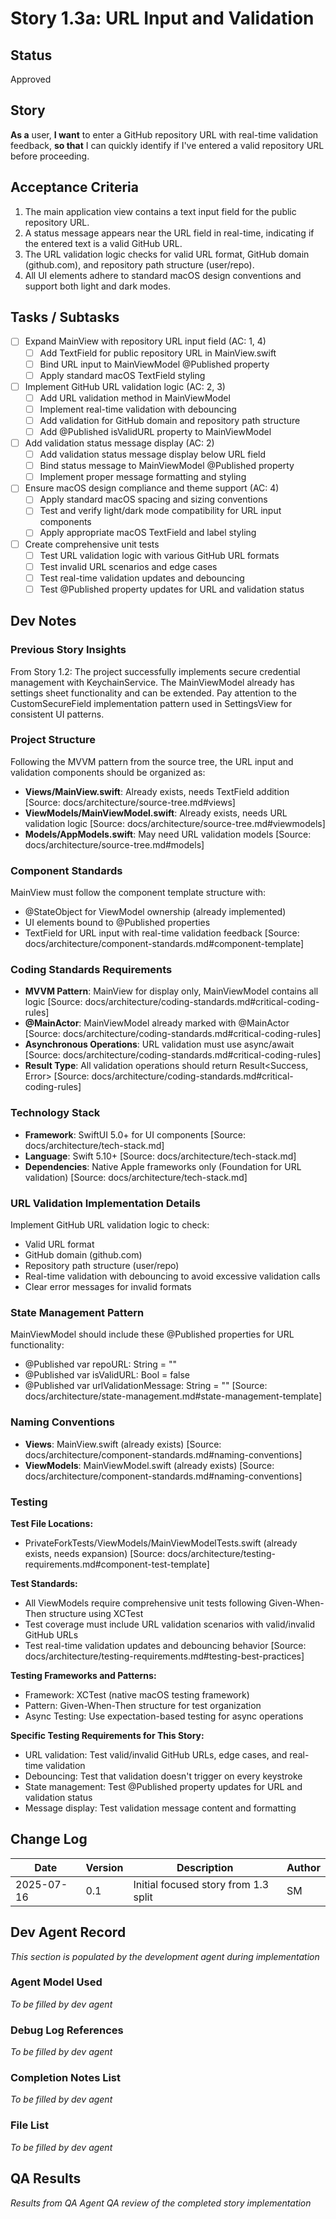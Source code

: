 # Story 1.3a: URL Input and Validation

## Status
Approved

## Story
**As a** user,
**I want** to enter a GitHub repository URL with real-time validation feedback,
**so that** I can quickly identify if I've entered a valid repository URL before proceeding.

## Acceptance Criteria
1. The main application view contains a text input field for the public repository URL.
2. A status message appears near the URL field in real-time, indicating if the entered text is a valid GitHub URL.
3. The URL validation logic checks for valid URL format, GitHub domain (github.com), and repository path structure (user/repo).
4. All UI elements adhere to standard macOS design conventions and support both light and dark modes.

## Tasks / Subtasks
- [ ] Expand MainView with repository URL input field (AC: 1, 4)
  - [ ] Add TextField for public repository URL in MainView.swift
  - [ ] Bind URL input to MainViewModel @Published property
  - [ ] Apply standard macOS TextField styling
- [ ] Implement GitHub URL validation logic (AC: 2, 3)
  - [ ] Add URL validation method in MainViewModel
  - [ ] Implement real-time validation with debouncing
  - [ ] Add validation for GitHub domain and repository path structure
  - [ ] Add @Published isValidURL property to MainViewModel
- [ ] Add validation status message display (AC: 2)
  - [ ] Add validation status message display below URL field
  - [ ] Bind status message to MainViewModel @Published property
  - [ ] Implement proper message formatting and styling
- [ ] Ensure macOS design compliance and theme support (AC: 4)
  - [ ] Apply standard macOS spacing and sizing conventions
  - [ ] Test and verify light/dark mode compatibility for URL input components
  - [ ] Apply appropriate macOS TextField and label styling
- [ ] Create comprehensive unit tests
  - [ ] Test URL validation logic with various GitHub URL formats
  - [ ] Test invalid URL scenarios and edge cases
  - [ ] Test real-time validation updates and debouncing
  - [ ] Test @Published property updates for URL and validation status

## Dev Notes

### Previous Story Insights
From Story 1.2: The project successfully implements secure credential management with KeychainService. The MainViewModel already has settings sheet functionality and can be extended. Pay attention to the CustomSecureField implementation pattern used in SettingsView for consistent UI patterns.

### Project Structure
Following the MVVM pattern from the source tree, the URL input and validation components should be organized as:
- **Views/MainView.swift**: Already exists, needs TextField addition [Source: docs/architecture/source-tree.md#views]
- **ViewModels/MainViewModel.swift**: Already exists, needs URL validation logic [Source: docs/architecture/source-tree.md#viewmodels]
- **Models/AppModels.swift**: May need URL validation models [Source: docs/architecture/source-tree.md#models]

### Component Standards
MainView must follow the component template structure with:
- @StateObject for ViewModel ownership (already implemented)
- UI elements bound to @Published properties
- TextField for URL input with real-time validation feedback
[Source: docs/architecture/component-standards.md#component-template]

### Coding Standards Requirements
- **MVVM Pattern**: MainView for display only, MainViewModel contains all logic [Source: docs/architecture/coding-standards.md#critical-coding-rules]
- **@MainActor**: MainViewModel already marked with @MainActor [Source: docs/architecture/coding-standards.md#critical-coding-rules]
- **Asynchronous Operations**: URL validation must use async/await [Source: docs/architecture/coding-standards.md#critical-coding-rules]
- **Result Type**: All validation operations should return Result<Success, Error> [Source: docs/architecture/coding-standards.md#critical-coding-rules]

### Technology Stack
- **Framework**: SwiftUI 5.0+ for UI components [Source: docs/architecture/tech-stack.md]
- **Language**: Swift 5.10+ [Source: docs/architecture/tech-stack.md]
- **Dependencies**: Native Apple frameworks only (Foundation for URL validation) [Source: docs/architecture/tech-stack.md]

### URL Validation Implementation Details
Implement GitHub URL validation logic to check:
- Valid URL format
- GitHub domain (github.com)
- Repository path structure (user/repo)
- Real-time validation with debouncing to avoid excessive validation calls
- Clear error messages for invalid formats

### State Management Pattern
MainViewModel should include these @Published properties for URL functionality:
- @Published var repoURL: String = ""
- @Published var isValidURL: Bool = false
- @Published var urlValidationMessage: String = ""
[Source: docs/architecture/state-management.md#state-management-template]

### Naming Conventions
- **Views**: MainView.swift (already exists) [Source: docs/architecture/component-standards.md#naming-conventions]
- **ViewModels**: MainViewModel.swift (already exists) [Source: docs/architecture/component-standards.md#naming-conventions]

### Testing

**Test File Locations:**
- PrivateForkTests/ViewModels/MainViewModelTests.swift (already exists, needs expansion)
[Source: docs/architecture/testing-requirements.md#component-test-template]

**Test Standards:**
- All ViewModels require comprehensive unit tests following Given-When-Then structure using XCTest
- Test coverage must include URL validation scenarios with valid/invalid GitHub URLs
- Test real-time validation updates and debouncing behavior
[Source: docs/architecture/testing-requirements.md#testing-best-practices]

**Testing Frameworks and Patterns:**
- Framework: XCTest (native macOS testing framework)
- Pattern: Given-When-Then structure for test organization
- Async Testing: Use expectation-based testing for async operations

**Specific Testing Requirements for This Story:**
- URL validation: Test valid/invalid GitHub URLs, edge cases, and real-time validation
- Debouncing: Test that validation doesn't trigger on every keystroke
- State management: Test @Published property updates for URL and validation status
- Message display: Test validation message content and formatting

## Change Log
| Date       | Version | Description                           | Author |
|------------|---------|---------------------------------------|--------|
| 2025-07-16 | 0.1     | Initial focused story from 1.3 split | SM     |

## Dev Agent Record
*This section is populated by the development agent during implementation*

### Agent Model Used
*To be filled by dev agent*

### Debug Log References
*To be filled by dev agent*

### Completion Notes List
*To be filled by dev agent*

### File List
*To be filled by dev agent*

## QA Results
*Results from QA Agent QA review of the completed story implementation*
